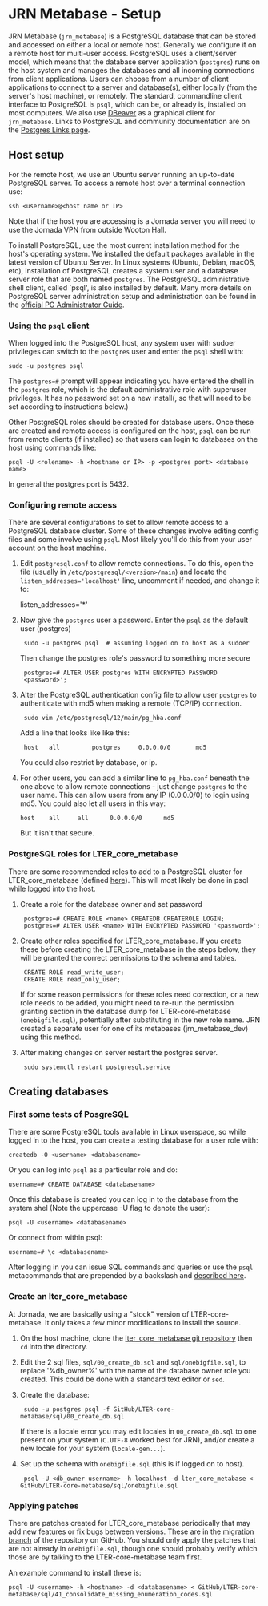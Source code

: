 # JRN Metabase - Setup

JRN Metabase (`jrn_metabase`) is a PostgreSQL database that can be stored and accessed on either a local or remote host. Generally we configure it on a remote host for multi-user access. PostgreSQL uses a client/server model, which means that the database server application (`postgres`) runs on the host system and manages the databases and all incoming connections from client applications. Users can choose from a number of client applications to connect to a server and database(s), either locally (from the server's host machine), or remotely. The standard, commandline client interface to PostgreSQL is `psql`, which can be, or already is, installed on most computers. We also use [DBeaver](https://dbeaver.io/download/) as a graphical client for `jrn_metabase`. Links to PostgreSQL and community documentation are on the [Postgres Links page](postgres_links.md).

## Host setup

For the remote host, we use an Ubuntu server running an up-to-date PostgreSQL server. To access a remote host over a terminal connection use:

    ssh <username>@<host name or IP>

Note that if the host you are accessing is a Jornada server you will need to use the Jornada VPN from outside Wooton Hall.

To install PostgreSQL, use the most current installation method for the host's operating system. We installed the default packages available in the latest version of Ubuntu Server. In Linux systems (Ubuntu, Debian, macOS, etc), installation of PostgreSQL creates a system user and a database server role that are both named `postgres`. The PostgreSQL administrative shell client, called `psql', is also installed by default. Many more details on PostgreSQL server administration setup and administration can be found in the [official PG Administrator Guide](https://www.postgresql.org/docs/current/admin.html).

### Using the `psql` client

When logged into the PostgreSQL host, any system user with sudoer privileges can switch to the `postgres` user and enter the `psql` shell with:

    sudo -u postgres psql

The `postgres=#` prompt will appear indicating you have entered the shell in the `postgres` role, which is the default administrative role with superuser privileges. It has no password set on a new install(, so that will need to be set according to instructions below.)

Other PostgreSQL roles should be created for database users. Once these are created and remote access is configured on the host, `psql` can be run from remote clients (if installed) so that users can login to databases on the host using commands like:

    psql -U <rolename> -h <hostname or IP> -p <postgres port> <database name>

In general the postgres port is 5432.

### Configuring remote access

There are several configurations to set to allow remote access to a PostgreSQL database cluster. Some of these changes involve editing config files and some involve using `psql`. Most likely you'll do this from your user account on the host machine.

1. Edit `postgresql.conf` to allow remote connections. To do this, open the file (usually in `/etc/postgresql/<version>/main`) and locate the `listen_addresses='localhost'` line, uncomment if needed, and change it to:

	listen_addresses='\*'

2. Now give the `postgres` user a password. Enter the `psql` as the default user (postgres)

        sudo -u postgres psql  # assuming logged on to host as a sudoer

    Then change the postgres role's password to something more secure    

        postgres=# ALTER USER postgres WITH ENCRYPTED PASSWORD '<password>';


3. Alter the PostgreSQL authentication config file to allow user `postgres` to authenticate with md5 when making a remote (TCP/IP) connection.

        sudo vim /etc/postgresql/12/main/pg_hba.conf

    Add a line that looks like like this:

        host   all         postgres     0.0.0.0/0       md5

    You could also restrict by database, or ip.

4.  For other users, you can add a similar line to `pg_hba.conf` beneath the one above to allow remote connections - just change `postgres` to the user name. This can allow users from any IP (0.0.0.0/0) to login using md5. You could also let all users in this way:

        host    all     all      0.0.0.0/0      md5

    But it isn't that secure.

### PostgreSQL roles for LTER_core_metabase

There are some recommended roles to add to a PostgreSQL cluster for LTER_core_metabase (defined [here](https://github.com/lter/LTER-core-metabase/blob/master/docs/quick_start.md#1-create-users-and-assign-privileges)). This will most likely be done in psql while logged into the host.

1. Create a role for the database owner and set password

        postgres=# CREATE ROLE <name> CREATEDB CREATEROLE LOGIN;
        postgres=# ALTER USER <name> WITH ENCRYPTED PASSWORD '<password>';

2. Create other roles specified for LTER_core_metabase. If you create these before creating the LTER_core_metabase in the steps below, they will be granted the correct permissions to the schema and tables.

        CREATE ROLE read_write_user;
        CREATE ROLE read_only_user;

    If for some reason permissions for these roles need correction, or a new role needs to be added, you might need to re-run the permission granting section in the database dump for LTER-core-metabase (`onebigfile.sql`), potentially after substituting in the new role name. JRN created a separate user for one of its metabases (jrn_metabase_dev) using this method.

3. After making changes on server restart the postgres server.

        sudo systemctl restart postgresql.service

## Creating databases

### First some tests of PosgreSQL

There are some PostgreSQL tools available in Linux userspace, so while logged in to the host, you can create a testing database for a user role with:

    createdb -O <username> <databasename>

Or you can log into `psql` as a particular role and do:

    username=# CREATE DATABASE <databasename>

Once this database is created you can log in to the database from the system shel (Note the uppercase -U flag to denote the user):

    psql -U <username> <databasename>

Or connect from within psql:

    username=# \c <databasename>

After logging in you can issue SQL commands and queries or use the `psql` metacommands that are prepended by a backslash and [described here](https://www.postgresql.org/docs/current/app-psql.html).

### Create an lter_core_metabase

At Jornada, we are basically using a "stock" version of LTER-core-metabase. It only takes a few minor modifications to install the source.

1. On the host machine, clone the [lter_core_metabase git repository](https://github.com/lter/LTER-core-metabase) then `cd` into the directory.

2. Edit the 2 sql files, `sql/00_create_db.sql` and `sql/onebigfile.sql`, to replace '%db_owner%' with the name of the database owner role you created. This could be done with a standard text editor or `sed`.

3. Create the database:

        sudo -u postgres psql -f GitHub/LTER-core-metabase/sql/00_create_db.sql

    If there is a locale error you may edit locales in `00_create_db.sql` to one present on your system (`C.UTF-8` worked best for JRN), and/or create a new locale for your system (`locale-gen...`).

4. Set up the schema with `onebigfile.sql` (this is if logged on to host).

        psql -U <db_owner username> -h localhost -d lter_core_metabase < GitHub/LTER-core-metabase/sql/onebigfile.sql

### Applying patches

There are patches created for LTER_core_metabase periodically that may add new features or fix bugs between versions. These are in the [migration branch](https://github.com/lter/LTER-core-metabase/tree/migration/sql) of the repository on GitHub. You should only apply the patches that are not already in `onebigfile.sql`, though one should probably verify which those are by talking to the LTER-core-metabase team first.

An example command to install these is:

    psql -U <username> -h <hostname> -d <databasename> < GitHub/LTER-core-metabase/sql/41_consolidate_missing_enumeration_codes.sql
